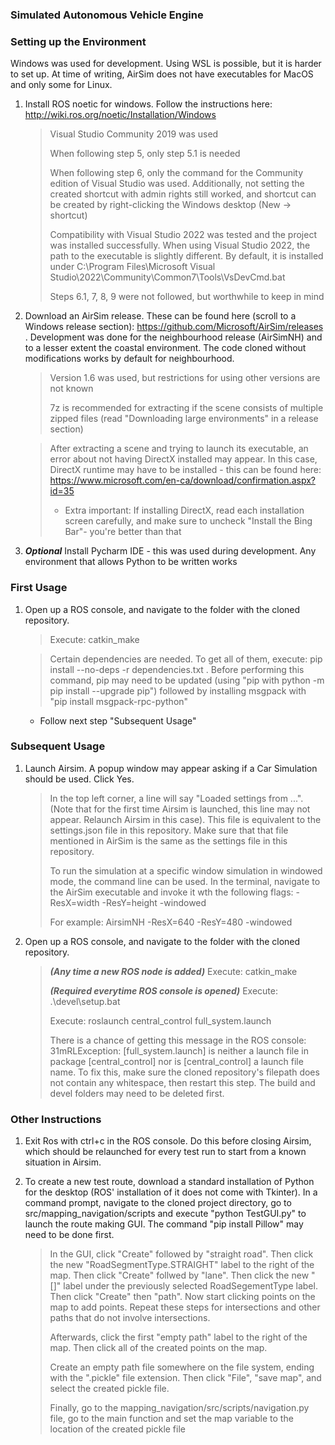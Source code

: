 ### Simulated Autonomous Vehicle Engine

### Setting up the Environment

Windows was used for development. Using WSL is possible, but it is harder to set up. At time of writing, AirSim does not have
executables for MacOS and only some for Linux.

1. Install ROS noetic for windows. Follow the instructions here: http://wiki.ros.org/noetic/Installation/Windows

    > Visual Studio Community 2019 was used
    > 
    > When following step 5, only step 5.1 is needed
    > 
    > When following step 6, only the command for the Community edition of Visual Studio was used. Additionally, not setting the created shortcut with admin rights still worked, and shortcut can be created by right-clicking the Windows desktop (New -> shortcut)
    > 
    > Compatibility with Visual Studio 2022 was tested and the project was installed successfully. When using Visual Studio 2022, the path to the executable is slightly different. By default, it is installed under C:\Program Files\Microsoft Visual Studio\2022\Community\Common7\Tools\VsDevCmd.bat
    > 
    > Steps 6.1, 7, 8, 9 were not followed, but worthwhile to keep in mind

2. Download an AirSim release. These can be found here (scroll to a Windows release section): https://github.com/Microsoft/AirSim/releases . Development was done for the neighbourhood release (AirSimNH) and to a lesser extent the coastal environment. The code cloned without modifications works by default for neighbourhood. 

   >Version 1.6 was used, but restrictions for using other versions are not known
   >
   >7z is recommended for extracting if the scene consists of multiple zipped files (read "Downloading large environments" in a release section)
   
    >After extracting a scene and trying to launch its executable, an error about not having DirectX installed may appear. In this case, DirectX runtime may have to be installed - this can be found here: https://www.microsoft.com/en-ca/download/confirmation.aspx?id=35
    > * Extra important: If installing DirectX, read each installation screen carefully, and make sure to uncheck "Install the Bing Bar"- you're better than that

3. ***Optional*** Install Pycharm IDE - this was used during development. Any environment that allows Python to be written works

### First Usage

1. Open up a ROS console, and navigate to the folder with the cloned repository.
   > Execute: catkin_make

   > Certain dependencies are needed. To get all of them, execute: pip install --no-deps -r dependencies.txt . Before performing this command, pip may need to be updated (using "pip with python -m pip install --upgrade pip") followed by installing msgpack with "pip install msgpack-rpc-python"
   
    * Follow next step "Subsequent Usage"

### Subsequent Usage

1. Launch Airsim. A popup window may appear asking if a Car Simulation should be used. Click Yes.
    > In the top left corner, a line will say "Loaded settings from ...". (Note that for the first time Airsim is launched, this line may not appear. Relaunch Airsim in this case). This file is equivalent to the settings.json file in this repository. 
     Make sure that that file mentioned in AirSim is the same as the settings file in this repository.
    >
    > To run the simulation at a specific window simulation in windowed mode, the command line can be used.
      In the terminal, navigate to the AirSim executable and invoke it wth the following flags:  -ResX=width -ResY=height -windowed
    >
    > For example: AirsimNH -ResX=640 -ResY=480 -windowed 

2. Open up a ROS console, and navigate to the folder with the cloned repository.
    > ***(Any time a new ROS node is added)*** Execute: catkin_make
    >
    > ***(Required everytime ROS console is opened)*** Execute: .\devel\setup.bat
    >
    > Execute: roslaunch central_control full_system.launch
    > 
    > There is a chance of getting this message in the ROS console: 31mRLException: [full_system.launch] is neither a launch file in package [central_control] nor is [central_control] a launch file name.
      To fix this, make sure the cloned repository's filepath does not contain any whitespace, then restart this step. The build and devel folders may need to be deleted first.
     
### Other Instructions

1. Exit Ros with ctrl+c in the ROS console. Do this before closing Airsim, which should be relaunched for every test run to start from a known situation in Airsim.

2. To create a new test route, download a standard installation of Python for the desktop (ROS' installation of it does not come with Tkinter). In a command prompt, navigate to the cloned project directory, go to src/mapping_navigation/scripts and execute "python TestGUI.py" to launch the route making GUI. The command "pip install Pillow" may need to be done first.

    > In the GUI, click "Create" followed by "straight road". Then click the new "RoadSegmentType.STRAIGHT" label to the right of the map. Then click "Create" follwed by "lane". Then click the new "[]" label under the previously selected RoadSegementType label. Then click "Create" then "path".  Now start clicking points on the map to add points. Repeat these steps for intersections and other paths that do not involve intersections.
    > 
    > Afterwards, click the first "empty path" label to the right of the map. Then click all of the created points on the map. 
    > 
    > Create an empty path file somewhere on the file system, ending with the ".pickle" file extension. Then click "File", "save map", and select the created pickle file.
    > 
    > Finally, go to the mapping_navigation/src/scripts/navigation.py file, go to the main function and set the map variable to the location of the created pickle file
